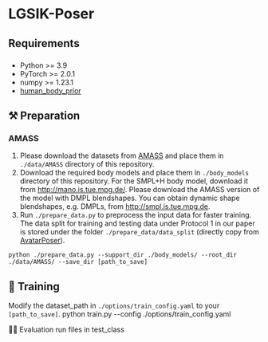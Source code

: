 # LGSIK-Poser
##  Requirements
### 
- Python >= 3.9
- PyTorch >= 2.0.1
- numpy >= 1.23.1
- [human_body_prior](https://github.com/nghorbani/human_body_prior)


## :hammer_and_pick: Preparation

### AMASS

1. Please download the datasets from [AMASS](https://amass.is.tue.mpg.de/) and place them in `./data/AMASS` directory of this repository.
2. Download the required body models and place them in `./body_models` directory of this repository. For the SMPL+H body model, download it from http://mano.is.tue.mpg.de/. Please download the AMASS version of the model with DMPL blendshapes. You can obtain dynamic shape blendshapes, e.g. DMPLs, from http://smpl.is.tue.mpg.de.
3. Run  `./prepare_data.py` to preprocess the input data for faster training. The data split for training and testing data under Protocol 1 in our paper is stored under the folder `./prepare_data/data_split` (directly copy from [AvatarPoser](https://github.com/eth-siplab/AvatarPoser)).

```
python ./prepare_data.py --support_dir ./body_models/ --root_dir ./data/AMASS/ --save_dir [path_to_save]
```
## :bicyclist: Training

Modify the dataset_path in `./options/train_config.yaml` to your `[path_to_save]`.
python train.py --config ./options/train_config.yaml

:running_woman: Evaluation
run files in test_class

